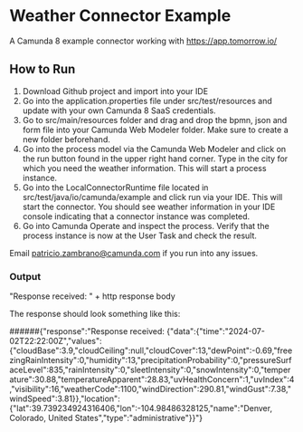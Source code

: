 # Weather Connector Example

A Camunda 8 example connector working with https://app.tomorrow.io/



## How to Run

1. Download Github project and import into your IDE
2. Go into the application.properties file under src/test/resources and update with your own Camunda 8 SaaS credentials. 
3. Go to src/main/resources folder and drag and drop the bpmn, json and form file into your Camunda Web Modeler folder. Make sure to create a new folder beforehand. 
4. Go into the process model via the Camunda Web Modeler and click on the run button found in the upper right hand corner. Type in the city for which you need the weather information. This will start a process instance. 
5. Go into the LocalConnectorRuntime file located in src/test/java/io/camunda/example and click run via your IDE. This will start the connector. You should see weather information in your IDE console indicating that a connector instance was completed.  
6. Go into Camunda Operate and inspect the process. Verify that the process instance is now at the User Task and check the result.  

Email patricio.zambrano@camunda.com if you run into any issues. 



### Output

"Response received: " + http response body

The response should look something like this:

######{"response":"Response received: {\"data\":{\"time\":\"2024-07-02T22:22:00Z\",\"values\":{\"cloudBase\":3.9,\"cloudCeiling\":null,\"cloudCover\":13,\"dewPoint\":-0.69,\"freezingRainIntensity\":0,\"humidity\":13,\"precipitationProbability\":0,\"pressureSurfaceLevel\":835,\"rainIntensity\":0,\"sleetIntensity\":0,\"snowIntensity\":0,\"temperature\":30.88,\"temperatureApparent\":28.83,\"uvHealthConcern\":1,\"uvIndex\":4,\"visibility\":16,\"weatherCode\":1100,\"windDirection\":290.81,\"windGust\":7.38,\"windSpeed\":3.81}},\"location\":{\"lat\":39.739234924316406,\"lon\":-104.98486328125,\"name\":\"Denver, Colorado, United States\",\"type\":\"administrative\"}}"}


